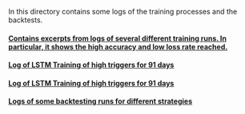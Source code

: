 In this directory contains some logs of the training processes and the backtests.

#### [Contains excerpts from logs of several different training runs. In particular, it shows the high accuracy and low loss rate reached.](logs_example.txt)

#### [Log of LSTM Training of high triggers for 91 days](logs_hi91.txt)

#### [Log of LSTM Training of high triggers for 91 days](logs_lo83.txt)

#### [Logs of some backtesting runs for different strategies](logs_strategie.txt)


